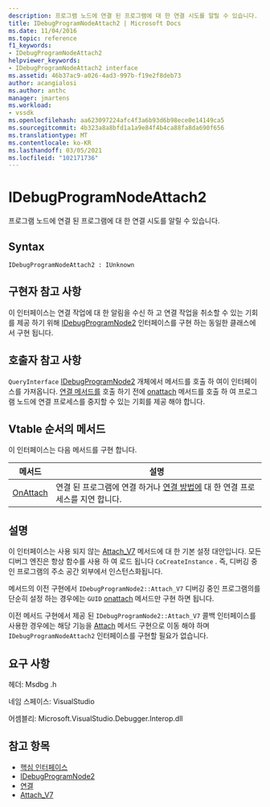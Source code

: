 ```yaml
---
description: 프로그램 노드에 연결 된 프로그램에 대 한 연결 시도를 알릴 수 있습니다.
title: IDebugProgramNodeAttach2 | Microsoft Docs
ms.date: 11/04/2016
ms.topic: reference
f1_keywords:
- IDebugProgramNodeAttach2
helpviewer_keywords:
- IDebugProgramNodeAttach2 interface
ms.assetid: 46b37ac9-a026-4ad3-997b-f19e2f8deb73
author: acangialosi
ms.author: anthc
manager: jmartens
ms.workload:
- vssdk
ms.openlocfilehash: aa623097224afc4f3a6b93d6b98ece0e14149ca5
ms.sourcegitcommit: 4b323a8a8bfd1a1a9e84f4b4ca88fa8da690f656
ms.translationtype: MT
ms.contentlocale: ko-KR
ms.lasthandoff: 03/05/2021
ms.locfileid: "102171736"
---
```

# <a name="idebugprogramnodeattach2"></a>IDebugProgramNodeAttach2
프로그램 노드에 연결 된 프로그램에 대 한 연결 시도를 알릴 수 있습니다.

## <a name="syntax"></a>Syntax

```
IDebugProgramNodeAttach2 : IUnknown
```

## <a name="notes-for-implementers"></a>구현자 참고 사항
 이 인터페이스는 연결 작업에 대 한 알림을 수신 하 고 연결 작업을 취소할 수 있는 기회를 제공 하기 위해 [IDebugProgramNode2](../../../extensibility/debugger/reference/idebugprogramnode2.md) 인터페이스를 구현 하는 동일한 클래스에서 구현 됩니다.

## <a name="notes-for-callers"></a>호출자 참고 사항
 `QueryInterface` [IDebugProgramNode2](../../../extensibility/debugger/reference/idebugprogramnode2.md) 개체에서 메서드를 호출 하 여이 인터페이스를 가져옵니다. [연결 메서드를](../../../extensibility/debugger/reference/idebugengine2-attach.md) 호출 하기 전에 [onattach](../../../extensibility/debugger/reference/idebugprogramnodeattach2-onattach.md) 메서드를 호출 하 여 프로그램 노드에 연결 프로세스를 중지할 수 있는 기회를 제공 해야 합니다.

## <a name="methods-in-vtable-order"></a>Vtable 순서의 메서드
 이 인터페이스는 다음 메서드를 구현 합니다.

|메서드|설명|
|------------|-----------------|
|[OnAttach](../../../extensibility/debugger/reference/idebugprogramnodeattach2-onattach.md)|연결 된 프로그램에 연결 하거나 [연결 방법에](../../../extensibility/debugger/reference/idebugengine2-attach.md) 대 한 연결 프로세스를 지연 합니다.|

## <a name="remarks"></a>설명
 이 인터페이스는 사용 되지 않는 [Attach_V7](../../../extensibility/debugger/reference/idebugprogramnode2-attach-v7.md) 메서드에 대 한 기본 설정 대안입니다. 모든 디버그 엔진은 항상 함수를 사용 하 여 로드 됩니다 `CoCreateInstance` . 즉, 디버깅 중인 프로그램의 주소 공간 외부에서 인스턴스화됩니다.

 메서드의 이전 구현에서 `IDebugProgramNode2::Attach_V7` 디버깅 중인 프로그램의를 단순히 설정 하는 경우에는 `GUID` [onattach](../../../extensibility/debugger/reference/idebugprogramnodeattach2-onattach.md) 메서드만 구현 하면 됩니다.

 이전 메서드 구현에서 제공 된 `IDebugProgramNode2::Attach_V7` 콜백 인터페이스를 사용한 경우에는 해당 기능을 [Attach](../../../extensibility/debugger/reference/idebugengine2-attach.md) 메서드 구현으로 이동 해야 하며 `IDebugProgramNodeAttach2` 인터페이스를 구현할 필요가 없습니다.

## <a name="requirements"></a>요구 사항
 헤더: Msdbg .h

 네임 스페이스: VisualStudio

 어셈블리: Microsoft.VisualStudio.Debugger.Interop.dll

## <a name="see-also"></a>참고 항목
- [핵심 인터페이스](../../../extensibility/debugger/reference/core-interfaces.md)
- [IDebugProgramNode2](../../../extensibility/debugger/reference/idebugprogramnode2.md)
- [연결](../../../extensibility/debugger/reference/idebugengine2-attach.md)
- [Attach_V7](../../../extensibility/debugger/reference/idebugprogramnode2-attach-v7.md)

